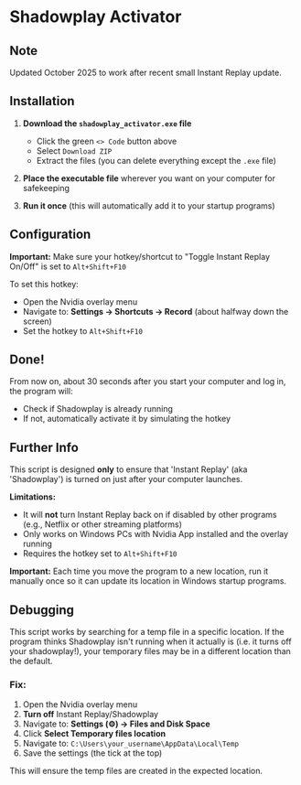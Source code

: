 # Shadowplay Activator

## Note
Updated October 2025 to work after recent small Instant Replay update.

## Installation

1. **Download the `shadowplay_activator.exe` file**
   - Click the green `<> Code` button above
   - Select `Download ZIP`
   - Extract the files (you can delete everything except the `.exe` file)

2. **Place the executable file** wherever you want on your computer for safekeeping

3. **Run it once** (this will automatically add it to your startup programs)

## Configuration

**Important:** Make sure your hotkey/shortcut to "Toggle Instant Replay On/Off" is set to `Alt+Shift+F10`

To set this hotkey:
- Open the Nvidia overlay menu
- Navigate to: **Settings → Shortcuts → Record** (about halfway down the screen)
- Set the hotkey to `Alt+Shift+F10`

## Done!

From now on, about 30 seconds after you start your computer and log in, the program will:
- Check if Shadowplay is already running
- If not, automatically activate it by simulating the hotkey

## Further Info

This script is designed **only** to ensure that 'Instant Replay' (aka 'Shadowplay') is turned on just after your computer launches. 

**Limitations:**
- It will **not** turn Instant Replay back on if disabled by other programs (e.g., Netflix or other streaming platforms)
- Only works on Windows PCs with Nvidia App installed and the overlay running
- Requires the hotkey set to `Alt+Shift+F10`

**Important:** Each time you move the program to a new location, run it manually once so it can update its location in Windows startup programs.

## Debugging

This script works by searching for a temp file in a specific location. If the program thinks Shadowplay isn't running when it actually is (i.e. it turns off your shadowplay!), your temporary files may be in a different location than the default.

### Fix:

1. Open the Nvidia overlay menu
2. **Turn off** Instant Replay/Shadowplay
3. Navigate to: **Settings (⚙️) → Files and Disk Space** 
4. Click **Select Temporary files location**
5. Navigate to: `C:\Users\your_username\AppData\Local\Temp`
6. Save the settings (the tick at the top)

This will ensure the temp files are created in the expected location.